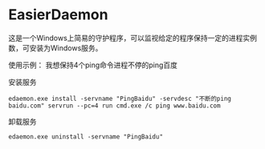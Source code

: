 # EasierDaemon
这是一个Windows上简易的守护程序，可以监视给定的程序保持一定的进程实例数，可安装为Windows服务。

使用示例：
我想保持4个ping命令进程不停的ping百度

安装服务

    edaemon.exe install -servname "PingBaidu" -servdesc "不断的ping baidu.com" servrun --pc=4 run cmd.exe /c ping www.baidu.com

卸载服务

    edaemon.exe uninstall -servname "PingBaidu"
